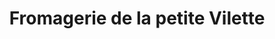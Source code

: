 ---
title: "Fromagerie de la petite Vilette"
url: /checy/fromagerie-de-la-petite-vilette/
shop: fromage
---